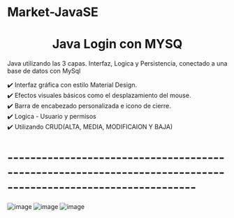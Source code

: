 <h1>Market-JavaSE</h1>
<h1 align="center"> Java Login con MYSQ </h1>
<p>Java utilizando las 3 capas. Interfaz, Logica y Persistencia, conectado a una base de datos con MySql</p>
  <div>✔️ Interfaz gráfica con estilo Material Design.</div>
  <div>✔️ Efectos visuales básicos como el desplazamiento del mouse.</div>
  <div>✔️ Barra de encabezado personalizada e icono de cierre.</div>
  <div>✔️ Logica - Usuario y permisos </div> 
  <div>✔️ Utilizando CRUD(ALTA, MEDIA, MODIFICAION Y BAJA)</div>

 <h1>-------------------------------------------------------------------------------------------------------------</h1>

![image](https://github.com/SrodriguezZ/Java__Login_Y_MYSQL/assets/117190423/c94bdb05-c164-44b0-b596-0f0445913819)
![image](https://github.com/SrodriguezZ/Java__Login_Y_MYSQL/assets/117190423/4e5d7abd-b2e1-4c73-a430-5db659848bdc)
![image](https://github.com/SrodriguezZ/Java__Login_Y_MYSQL/assets/117190423/754eb56d-45b8-4255-b9b5-9ca567bc0c45)

